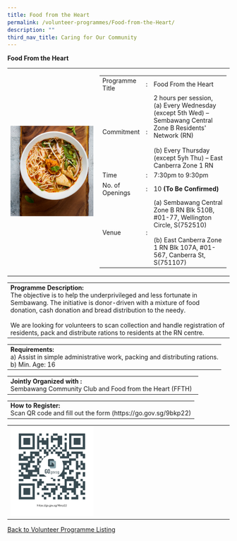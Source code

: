```yaml
---
title: Food from the Heart
permalink: /volunteer-programmes/Food-from-the-Heart/
description: ""
third_nav_title: Caring for Our Community
---
```

**Food From the Heart**

<table border="0" width="100%">
	<tr>
		<td width="40%">
			<img src="/images/Food%20from%20the%20heart%20(SC)%201.png" style="width=200px;height=auto;"/>
		</td>
		<td width="60%">
			<table border="0" width="100%">
				<tr>
					<td width="20%">
						Programme Title
					</td>
					<td width="5%">
						:
					</td>
					<td  width="75%">
						Food From the Heart
					</td>
				</tr>
				<tr>
					<td width="20%">
						Commitment
					</td>
					<td width="5%">
						:
					</td>
					<td  width="75%">
					2 hours per session, <br>
						(a) Every Wednesday (except 5th Wed) – Sembawang Central Zone B Residents' Network (RN)<br>
<br>(b) Every Thursday (except 5yh Thu) – East Canberra Zone 1 RN
					</td>
				</tr>
				<tr>
					<td width="20%">
						Time
					</td>
					<td width="5%">
						:
					</td>
					<td  width="75%">
						7:30pm to 9:30pm
					</td>
				</tr>
				<tr>
					<td width="20%">
						No. of Openings
					</td>
					<td width="5%">
						:
					</td>
					<td  width="75%">
						10 <b>(To Be Confirmed)</b>
					</td>
				</tr>
				<tr>
					<td width="5%">
						Venue
					</td>
					<td width="5%">
						:
					</td>
					<td  width="75%">
						(a) Sembawang Central Zone B RN Blk 510B,  #01-77, Wellington Circle, S(752510)<br>
<br>(b) East Canberra Zone 1 RN Blk 107A, #01-567, Canberra St, S(751107)
					</td>
				</tr>
			</table>
		</td>
	</tr>
</table>

<table border="0" width="100%">
	<tr>
		<td>
			<b>Programme Description:</b><br>
						   The objective is to help the underprivileged and less fortunate in Sembawang. The initiative is donor-driven with a mixture of food donation, cash donation and bread distribution to the needy. <br><br>We are looking for volunteers to scan collection and handle registration of residents, pack and distribute rations to residents at the RN centre.<br>
		</td>
	</tr>
</table>

<table border="0" width="100%">
	<tr>
		<td>
			<b>Requirements:</b><br>
			a) Assist in simple administrative work, packing and distributing rations.<br>
b) Min. Age: 16
		</td>
	</tr>
</table>

<table border="0" width="100%">
	<tr>
		<td>
			<b>Jointly Organized with :</b><br>    
			Sembawang Community Club and Food from the Heart (FFTH)
			&nbsp;
		</td>
	</tr>
</table>

<table border="0" width="100%">
	<tr>
		<td>
			<b>How to Register:</b><br>
			Scan QR code and fill out the form (https://go.gov.sg/9bkp22)<br>
		</td>
	</tr>
</table>

<table border="0" width="100%">
	<tr>
		<td width="40%">
			<img src="/images/Food%20from%20the%20Heart%20(SC)-QR.png" style="width=200px;height=auto;"/>
		</td>
		<td>
			&nbsp;
		</td>
	</tr>
	</table>
	
<a href="/volunteer-programmes/Programmes">
	Back to Volunteer Programme Listing
	</a>